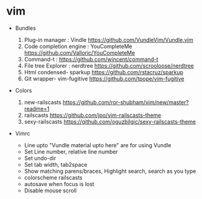 # vim
* Bundles
  1. Plug-in manager : Vindle https://github.com/VundleVim/Vundle.vim
  2. Code completion engine : YouCompleteMe https://github.com/Valloric/YouCompleteMe
  3. Command-t : https://github.com/wincent/command-t
  4. File tree Explorer : nerdtree https://github.com/scrooloose/nerdtree
  5. Html condensed- sparkup https://github.com/rstacruz/sparkup
  6. Git wrapper- vim-fugitive https://github.com/tpope/vim-fugitive

* Colors
  1. new-railscasts https://github.com/ror-shubham/vim/new/master?readme=1
  2. railscasts https://github.com/jpo/vim-railscasts-theme
  3. sexy-railscasts https://github.com/oguzbilgic/sexy-railscasts-theme
  
* Vimrc
  * Line upto "Vundle material upto here" are for using Vundle
  * Set Line number, relative line number
  * Set undo-dir
  * Set tab width, tab2space
  * Show matching parens/braces, Highlight search, search as you type
  * colorscheme railscasts
  * autosave when focus is lost
  * Disable mouse scroll
